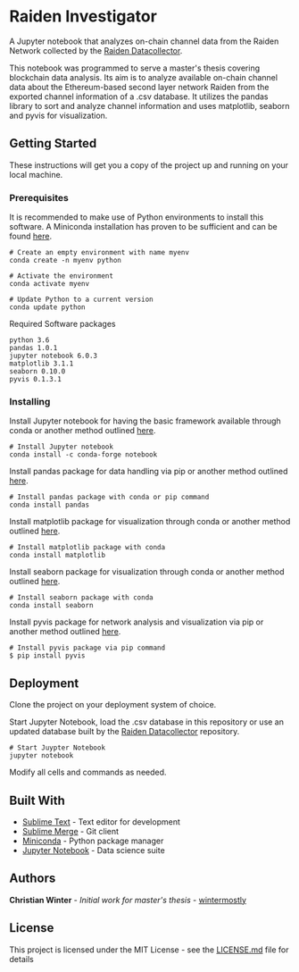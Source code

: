 # Raiden Investigator

A Jupyter notebook that analyzes on-chain channel data from the Raiden Network collected by the [Raiden Datacollector](https://github.com/wintermostly/raiden-datacollector).

This notebook was programmed to serve a master's thesis covering blockchain data analysis. Its aim is to analyze available on-chain channel data about the Ethereum-based second layer network Raiden from the exported channel information of a .csv database. It utilizes the pandas library to sort and analyze channel information and uses matplotlib, seaborn and pyvis for visualization.

## Getting Started

These instructions will get you a copy of the project up and running on your local machine.

### Prerequisites

It is recommended to make use of Python environments to install this software. A Miniconda installation has proven to be sufficient and can be found [here](https://docs.conda.io/en/latest/miniconda.html).

```
# Create an empty environment with name myenv
conda create -n myenv python

# Activate the environment
conda activate myenv

# Update Python to a current version
conda update python
```

Required Software packages

```
python 3.6
pandas 1.0.1
jupyter notebook 6.0.3
matplotlib 3.1.1
seaborn 0.10.0
pyvis 0.1.3.1
```

### Installing

Install Jupyter notebook for having the basic framework available through conda or another method outlined [here](https://jupyter.org/install).

```
# Install Jupyter notebook 
conda install -c conda-forge notebook
```

Install pandas package for data handling via pip or another method outlined [here](https://pandas.pydata.org/docs/getting_started/install.html).

```
# Install pandas package with conda or pip command
conda install pandas
```

Install matplotlib package for visualization through conda or another method outlined [here](https://matplotlib.org/3.1.1/users/installing.html).

```
# Install matplotlib package with conda
conda install matplotlib
```

Install seaborn package for visualization through conda or another method outlined [here](https://seaborn.pydata.org/installing.html).

```
# Install seaborn package with conda
conda install seaborn
```

Install pyvis package for network analysis and visualization via pip or another method outlined [here](https://pyvis.readthedocs.io/en/latest/install.html).

```
# Install pyvis package via pip command
$ pip install pyvis
```


## Deployment

Clone the project on your deployment system of choice.

Start Jupyter Notebook, load the .csv database in this repository or use an updated database built by the [Raiden Datacollector](https://github.com/wintermostly/raiden-datacollector) repository.

```
# Start Juypter Notebook
jupyter notebook
```
Modify all cells and commands as needed.

## Built With

* [Sublime Text](https://www.sublimetext.com/) - Text editor for development
* [Sublime Merge](https://www.sublimemerge.com/) - Git client
* [Miniconda](https://docs.conda.io/en/latest/miniconda.html) - Python package manager
* [Jupyter Notebook](https://jupyter.org/) - Data science suite

## Authors

**Christian Winter** - *Initial work for master's thesis* - [wintermostly](https://github.com/wintermostly)

## License

This project is licensed under the MIT License - see the [LICENSE.md](LICENSE.md) file for details

